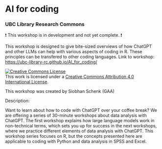 # AI for coding
### UBC Library Research Commons

:heavy_exclamation_mark: This workshop is in development and not yet complete. :heavy_exclamation_mark:  

This workshop is designed to give bite-sized overviews of how ChatGPT and other LLMs can help with various aspects of coding in R. These principles can be transfered to other coding languages. 
Link to workshop: https://ubc-library-rc.github.io/AI_for_coding/

<a rel="license" href="http://creativecommons.org/licenses/by/4.0/"><img alt="Creative Commons License" style="border-width:0" src="https://i.creativecommons.org/l/by/4.0/88x31.png" /></a><br />This work is licensed under a <a rel="license" href="http://creativecommons.org/licenses/by/4.0/">Creative Commons Attribution 4.0 International License</a>.

This workshop was created by Siobhan Schenk (GAA)

Description:

Want to learn about how to code with ChatGPT over your coffee break? We are offering a series of 30-minute workshops about data analysis with ChatGPT. 
The first workshop explains how large language models work in non-technical terms, which sets you up for success in the next workshops, where we practice different elements of data analysis with ChatGPT. 
This workshop series focuses on R, but the concepts presented here are applicable to coding with Python and data analysis in SPSS and Excel.   
